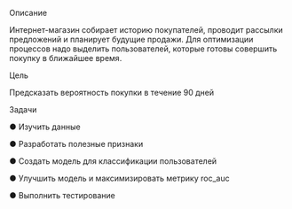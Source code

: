 Описание

Интернет-магазин собирает историю покупателей, проводит рассылки предложений и планирует будущие продажи. Для оптимизации процессов надо выделить пользователей, которые готовы совершить покупку в ближайшее время.

Цель

Предсказать вероятность покупки в течение 90 дней

Задачи

● Изучить данные

● Разработать полезные признаки

● Создать модель для классификации пользователей

● Улучшить модель и максимизировать метрику roc_auc

● Выполнить тестирование
